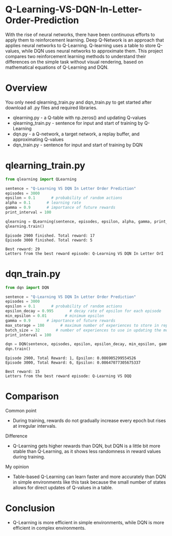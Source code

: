 # Q-Learning-VS-DQN-In-Letter-Order-Prediction
With the rise of neural networks, there have been continuous efforts to apply them to reinforcement learning. Deep Q-Network is an approach that applies neural networks to Q-Learning. Q-learning uses a table to store Q-values, while DQN uses neural networks to approximate them. This project compares two reinforcement learning methods to understand their differences on the simple task without visual rendering, based on mathematical equations of Q-Learning and DQN.

# Overview
You only need qlearning_train.py and dqn_train.py to get started after download all .py files and required libraries.
- qlearning.py - a Q-table with np.zeros() and updating Q-values
- qlearning_train.py - sentence for input and start of training by Q-Learning
- dqn.py - a Q-network, a target network, a replay buffer, and approximating Q-values
- dqn_train.py - sentence for input and start of training by DQN

# qlearning_train.py
```python
from qlearning import QLearning

sentence = "Q-Learning VS DQN In Letter Order Prediction"
episodes = 3000
epsilon = 0.1       # probability of random actions
alpha = 0.1       # learning rate
gamma = 0.9       # importance of future rewards
print_interval = 100

qlearning = QLearning(sentence, episodes, epsilon, alpha, gamma, print_interval)
qlearning.train()
```
```text
Episode 2900 finished. Total reward: 17
Episode 3000 finished. Total reward: 5

Best reward: 29
Letters from the best reward episode: Q-Learning VS DQN In Letter OrI
```

# dqn_train.py
```python
from dqn import DQN

sentence = "Q-Learning VS DQN In Letter Order Prediction"
episodes = 3000
epsilon = 0.1       # probability of random actions
epsilon_decay = 0.995       # decay rate of epsilon for each episode
min_epsilon = 0.01        # minimum epsilon
gamma = 0.9       # importance of future rewards
max_storage = 100       # maximum number of experiences to store in replay buffer
batch_size = 32       # number of experiences to use in updating the model
print_interval = 100

dqn = DQN(sentence, episodes, epsilon, epsilon_decay, min_epsilon, gamma, max_storage, batch_size, print_interval)
dqn.train()
```
```text
Episode 2900, Total Reward: 1, Epsilon: 0.086905299554526
Episode 3000, Total Reward: 6, Epsilon: 0.08647077305675337

Best reward: 15
Letters from the best reward episode: Q-Learning VS DQQ
```

# Comparison
Common point
- During training, rewards do not gradually increase every epoch but rises at irregular intervals.

Difference
- Q-Learning gets higher rewards than DQN, but DQN is a little bit more stable than Q-Learning, as it shows less randomness in reward values during training.

My opinion
- Table-based Q-Learning can learn faster and more accurately than DQN in simple environments like this task because the small number of states allows for direct updates of Q-values in a table.

# Conclusion
- Q-Learning is more efficient in simple environments, while DQN is more efficient in complex environments.
